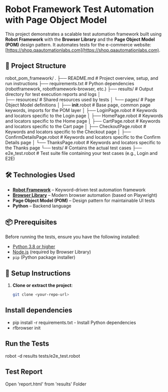# Robot Framework Test Automation with Page Object Model

This project demonstrates a scalable test automation framework built using **Robot Framework** with the **Browser Library** and the **Page Object Model (POM)** design pattern. It automates tests for the e-commerce website: [https://shop.qaautomationlabs.com](https://shop.qaautomationlabs.com).

## 📁 Project Structure

robot_pom_framework/
.
├── README.md                           # Project overview, setup, and run instructions
├── requirements.txt                    # Python dependencies (robotframework, robotframework-browser, etc.)
├── results/                            # Output directory for test execution reports and logs
│                       
├── resources/                          # Shared resources used by tests
│   └── pages/                          # Page Object Model definitions
│       ├── __init__.robot              # Base page, common page keywords, imports for the POM layer
│       ├── LoginPage.robot             # Keywords and locators specific to the Login page
│       ├── HomePage.robot              # Keywords and locators specific to the Home page
│       ├── CartPage.robot              # Keywords and locators specific to the Cart page
│       ├── CheckoutPage.robot          # Keywords and locators specific to the Checkout page
│       ├── ConfirmDetailsPage.robot    # Keywords and locators specific to the Confirm Details page
│       └── ThanksPage.robot            # Keywords and locators specific to the Thanks page
└── tests/                              # Contains the actual test cases
    ├── e2e_test.robot                  # Test suite file containing your test cases (e.g., Login and E2E)


## 🛠️ Technologies Used

- **[Robot Framework](https://robotframework.org/)** – Keyword-driven test automation framework
- **[Browser Library](https://marketsquare.github.io/robotframework-browser/)** – Modern browser automation (based on Playwright)
- **Page Object Model (POM)** – Design pattern for maintainable UI tests
- **Python** – Backend language

## 📦 Prerequisites

Before running the tests, ensure you have the following installed:

- [Python 3.8 or higher](https://www.python.org/downloads/)
- [Node.js](https://nodejs.org/) (required by Browser Library)
- `pip` (Python package installer)

## 🚀 Setup Instructions

1. **Clone or extract the project**:
   ```bash
   git clone <your-repo-url>
   ```
## Install dependencies
- pip install -r requirements.txt - Install Python dependencies
- rfbrowser init

## Run the Tests
robot -d results tests/e2e_test.robot    

## Test Report
Open 'report.html' from 'results' Folder   